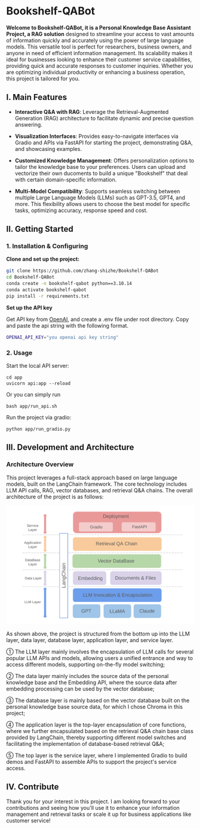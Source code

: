 # Bookshelf-QABot

**Welcome to Bookshelf-QABot, it is a Personal Knowledge Base Assistant Project, a RAG solution** designed to streamline your access to vast amounts of information quickly and accurately using the power of large language models. This versatile tool is perfect for researchers, business owners, and anyone in need of efficient information management. Its scalability makes it ideal for businesses looking to enhance their customer service capabilities, providing quick and accurate responses to customer inquiries. Whether you are optimizing individual productivity or enhancing a business operation, this project is tailored for you.


## I. Main Features

- **Interactive Q&A with RAG**: Leverage the Retrieval-Augmented Generation (RAG) architecture to facilitate dynamic and precise question answering. 

- **Visualization Interfaces**: Provides easy-to-navigate interfaces via Gradio and APIs via FastAPI for starting the project, demonstrating Q&A, and showcasing examples.

- **Customized Knowledge Management**: Offers personalization options to tailor the knowledge base to your preferences. Users can upload and vectorize their own ducoments to build a unique "Bookshelf" that deal with certain domain-specific information.

- **Multi-Model Compatibility**: Supports seamless switching between multiple Large Language Models (LLMs) such as GPT-3.5, GPT4, and more. This flexibility allows users to choose the best model for specific tasks, optimizing accuracy, response speed and cost.


## II. Getting Started


### 1. Installation & Configuring

**Clone and set up the project:**

```bash
git clone https://github.com/zhang-shizhe/Bookshelf-QABot
cd Bookshelf-QABot
conda create -n bookshelf-qabot python==3.10.14
conda activate bookshelf-qabot
pip install -r requirements.txt
```
**Set up the API key**

Get API key from [OpenAI](https://platform.openai.com/), and create a .env file under root directory. Copy and paste the api string with the following format.
```bash
OPENAI_API_KEY="you openai api key string"
```

### 2. Usage
Start the local API server:
```
cd app
uvicorn api:app --reload
```
Or you can simply run
```
bash app/run_api.sh
```
Run the project via gradio:

```shell
python app/run_gradio.py
```


## III. Development and Architecture
### Architecture Overview

This project leverages a full-stack approach  based on large language models, built on the LangChain framework. The core technology includes LLM API calls, RAG, vector databases, and retrieval Q&A chains. The overall architecture of the project is as follows:

![](img/structure.png)

As shown above, the project is structured from the bottom up into the LLM layer, data layer, database layer, application layer, and service layer.

① The LLM layer mainly involves the encapsulation of LLM calls for several popular LLM APIs and models, allowing users a unified entrance and way to access different models, supporting on-the-fly model switching;

② The data layer mainly includes the source data of the personal knowledge base and the Embedding API, where the source data after embedding processing can be used by the vector database;

③ The database layer is mainly based on the vector database built on the personal knowledge base source data, for which I chose Chroma in this project;

④ The application layer is the top-layer encapsulation of core functions, where we further encapsulated based on the retrieval Q&A chain base class provided by LangChain, thereby supporting different model switches and facilitating the implementation of database-based retrieval Q&A;

⑤ The top layer is the service layer, where I implemented Gradio to build demos and FastAPI to assemble APIs to support the project's service access.

## IV. Contribute
Thank you for your interest in this project. I am looking forward to your contributions and seeing how you'll use it to enhance your information management and retrieval tasks or scale it up for business applications like customer service!
